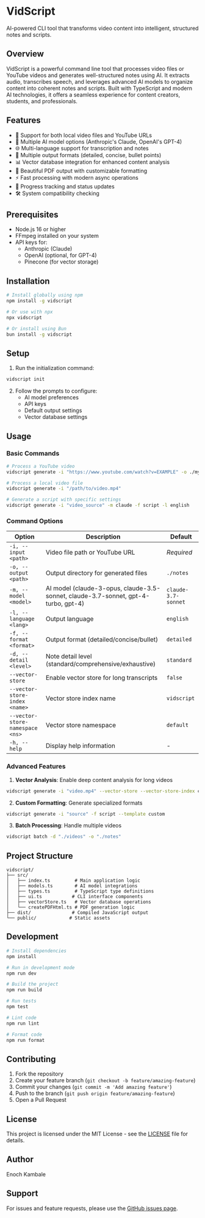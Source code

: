 # VidScript

AI-powered CLI tool that transforms video content into intelligent, structured notes and scripts.

## Overview

VidScript is a powerful command line tool that processes video files or YouTube videos and generates well-structured notes using AI. It extracts audio, transcribes speech, and leverages advanced AI models to organize content into coherent notes and scripts. Built with TypeScript and modern AI technologies, it offers a seamless experience for content creators, students, and professionals.

## Features

- 🎥 Support for both local video files and YouTube URLs
- 🤖 Multiple AI model options (Anthropic's Claude, OpenAI's GPT-4)
- 🌐 Multi-language support for transcription and notes
- 📝 Multiple output formats (detailed, concise, bullet points)
- 📊 Vector database integration for enhanced content analysis
- 🎨 Beautiful PDF output with customizable formatting
- ⚡ Fast processing with modern async operations
- 🔄 Progress tracking and status updates
- 🛠️ System compatibility checking

## Prerequisites

- Node.js 16 or higher
- FFmpeg installed on your system
- API keys for:
  - Anthropic (Claude)
  - OpenAI (optional, for GPT-4)
  - Pinecone (for vector storage)

## Installation

```bash
# Install globally using npm
npm install -g vidscript

# Or use with npx
npx vidscript

# Or install using Bun
bun install -g vidscript
```

## Setup

1. Run the initialization command:
```bash
vidscript init
```

2. Follow the prompts to configure:
   - AI model preferences
   - API keys
   - Default output settings
   - Vector database settings

## Usage

### Basic Commands

```bash
# Process a YouTube video
vidscript generate -i "https://www.youtube.com/watch?v=EXAMPLE" -o ./my-notes

# Process a local video file
vidscript generate -i "/path/to/video.mp4"

# Generate a script with specific settings
vidscript generate -i "video_source" -m claude -f script -l english
```

### Command Options

| Option                           | Description                                | Default    |
|--------------------------------|--------------------------------------------|------------|
| `-i, --input <path>`            | Video file path or YouTube URL             | _Required_ |
| `-o, --output <path>`           | Output directory for generated files       | `./notes`  |
| `-m, --model <model>`           | AI model (claude-3-opus, claude-3.5-sonnet, claude-3.7-sonnet, gpt-4-turbo, gpt-4)| `claude-3.7-sonnet` |
| `-l, --language <lang>`         | Output language                            | `english`  |
| `-f, --format <format>`         | Output format (detailed/concise/bullet)    | `detailed` |
| `-d, --detail <level>`          | Note detail level (standard/comprehensive/exhaustive)| `standard` |
| `--vector-store`                | Enable vector store for long transcripts   | `false`    |
| `--vector-store-index <name>`   | Vector store index name                    | `vidscript`|
| `--vector-store-namespace <ns>` | Vector store namespace                     | `default`  |
| `-h, --help`                    | Display help information                   | -          |

### Advanced Features

1. **Vector Analysis**: Enable deep content analysis for long videos
```bash
vidscript generate -i "video.mp4" --vector-store --vector-store-index custom-index
```

2. **Custom Formatting**: Generate specialized formats
```bash
vidscript generate -i "source" -f script --template custom
```

3. **Batch Processing**: Handle multiple videos
```bash
vidscript batch -d "./videos" -o "./notes"
```

## Project Structure

```
vidscript/
├── src/
│   ├── index.ts         # Main application logic
│   ├── models.ts        # AI model integrations
│   ├── types.ts         # TypeScript type definitions
│   ├── ui.ts           # CLI interface components
│   ├── vectorStore.ts   # Vector database operations
│   └── createPDFHtml.ts # PDF generation logic
├── dist/               # Compiled JavaScript output
└── public/            # Static assets
```

## Development

```bash
# Install dependencies
npm install

# Run in development mode
npm run dev

# Build the project
npm run build

# Run tests
npm test

# Lint code
npm run lint

# Format code
npm run format
```

## Contributing

1. Fork the repository
2. Create your feature branch (`git checkout -b feature/amazing-feature`)
3. Commit your changes (`git commit -m 'Add amazing feature'`)
4. Push to the branch (`git push origin feature/amazing-feature`)
5. Open a Pull Request

## License

This project is licensed under the MIT License - see the [LICENSE](LICENSE) file for details.

## Author

Enoch Kambale

## Support

For issues and feature requests, please use the [GitHub issues page](https://github.com/camballe/vidscript/issues).
